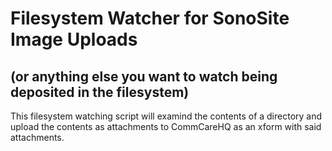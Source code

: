 # Filesystem Watcher for SonoSite Image Uploads

## (or anything else you want to watch being deposited in the filesystem)

This filesystem watching script will examind the contents of a directory
and upload the contents as attachments to CommCareHQ as an xform with said attachments.

